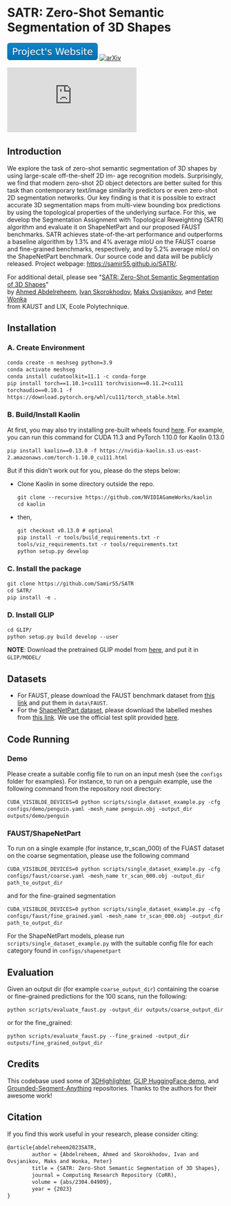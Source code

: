 # SATR: Zero-Shot Semantic Segmentation of 3D Shapes
[![Website Badge](https://raw.githubusercontent.com/referit3d/referit3d/eccv/images/project_website_badge.svg)](https://samir55.github.io/SATR/)
[![arXiv](https://img.shields.io/badge/arXiv-2304.04909-b31b1b.svg?style=plastic)](https://arxiv.org/abs/2304.04909)

<!-- <p align="center">
  <img src="https://samir55.github.io/SATR/images/teaser.jpg" width=80% height=80% >
</p> -->

<object data="https://samir55.github.io/SATR/images/teaser2-cropped.pdf" type="application/pdf" width="700px" height="700px">
    <embed src="https://samir55.github.io/SATR/images/teaser2-cropped.pdf">
        <!-- <p>This browser does not support PDFs. Please download the PDF to view it: <a href="https://samir55.github.io/SATR/images/teaser2-cropped">Download PDF</a>.</p> -->
    </embed>
</object>

## Introduction
We explore the task of zero-shot semantic segmentation of 3D shapes by using large-scale off-the-shelf 2D im- age recognition models. Surprisingly, we find that modern zero-shot 2D object detectors are better suited for this task than contemporary text/image similarity predictors or even zero-shot 2D segmentation networks. Our key finding is that it is possible to extract accurate 3D segmentation maps from multi-view bounding box predictions by using the topological properties of the underlying surface. For this, we develop the Segmentation Assignment with Topological Reweighting (SATR) algorithm and evaluate it on ShapeNetPart and our proposed FAUST benchmarks. SATR achieves state-of-the-art performance and outperforms a baseline algorithm by 1.3% and 4% average mIoU on the FAUST coarse and fine-grained benchmarks, respectively, and by 5.2% average mIoU on the ShapeNetPart benchmark. Our source code and data will be publicly released. Project webpage: https://samir55.github.io/SATR/.

For additional detail, please see "[SATR: Zero-Shot Semantic Segmentation of 3D Shapes](https://arxiv.org/abs/2304.04909)"  
by [Ahmed Abdelreheem](https://samir55.github.io/), [Ivan Skorokhodov](https://universome.github.io/),
[Maks Ovsjanikov](https://www.lix.polytechnique.fr/~maks/), and [Peter Wonka](https://peterwonka.net/)  
from KAUST and LIX, Ecole Polytechnique.

## Installation

### A. Create Environment
```shell
conda create -n meshseg python=3.9
conda activate meshseg
conda install cudatoolkit=11.1 -c conda-forge
pip install torch==1.10.1+cu111 torchvision==0.11.2+cu111 torchaudio==0.10.1 -f https://download.pytorch.org/whl/cu111/torch_stable.html
```

### B. Build/Install Kaolin
At first, you may also try installing pre-built wheels found [here](https://kaolin.readthedocs.io/en/latest/notes/installation.html). For example, you can run this command for CUDA 11.3 and PyTorch 1.10.0 for Kaolin 0.13.0

```shell
pip install kaolin==0.13.0 -f https://nvidia-kaolin.s3.us-east-2.amazonaws.com/torch-1.10.0_cu111.html
```

But if this didn't work out for you, please do the steps below:

- Clone Kaolin in some directory outside the repo.
  ```
  git clone --recursive https://github.com/NVIDIAGameWorks/kaolin
  cd kaolin
  ```
- then,

  ```
  git checkout v0.13.0 # optional
  pip install -r tools/build_requirements.txt -r tools/viz_requirements.txt -r tools/requirements.txt
  python setup.py develop
  ```

### C. Install the package
```shell
git clone https://github.com/Samir55/SATR
cd SATR/
pip install -e .
```

### D. Install GLIP
```shell
cd GLIP/
python setup.py build develop --user
```
**NOTE**: Download the pretrained GLIP model from [here](https://drive.google.com/drive/folders/1qcRTh3omFbiF76XnGOfOwkxm38nLgm3f?usp=sharing), and put it in ```GLIP/MODEL/```


## Datasets

- For FAUST, please download the FAUST benchmark dataset from [this link](https://drive.google.com/drive/folders/1T5reNd6GqRfQRyhw8lmhQwCVWLcCOZVN?usp=sharing) and put them in ``data\FAUST``. 
- For the [ShapeNetPart dataset](https://cs.stanford.edu/~ericyi/project_page/part_annotation/), please download the labelled meshes from [this link](http://people.cs.umass.edu/~kalo/papers/shapepfcn/index.html). We use the official test split provided [here](http://people.cs.umass.edu/~kalo/papers/shapepfcn/index.html).


## Code Running

### Demo
Please create a suitable config file to run on an input mesh (see the ``configs`` folder for examples). For instance, to run on a penguin example, use the following command from the repository root directory:

```shell
CUDA_VISIBLDE_DEVICES=0 python scripts/single_dataset_example.py -cfg configs/demo/penguin.yaml -mesh_name penguin.obj -output_dir outputs/demo/penguin
``` 

### FAUST/ShapeNetPart
To run on a single example (for instance, tr_scan_000) of the FUAST dataset on the coarse segmentation, please use the following command
```shell
CUDA_VISIBLDE_DEVICES=0 python scripts/single_dataset_example.py -cfg configs/faust/coarse.yaml -mesh_name tr_scan_000.obj -output_dir path_to_output_dir
``` 
and for the fine-grained segmentation
```shell
CUDA_VISIBLDE_DEVICES=0 python scripts/single_dataset_example.py -cfg configs/faust/fine_grained.yaml -mesh_name tr_scan_000.obj -output_dir path_to_output_dir
``` 

For the ShapeNetPart models, please run ``scripts/single_dataset_example.py`` with the suitable config file for each category found in ``configs/shapenetpart``

## Evaluation

Given an output dir (for example ``coarse_output_dir``) containing the coarse or fine-grained predictions for the 100 scans, run the following:
```shell
python scripts/evaluate_faust.py -output_dir outputs/coarse_output_dir
```
or for the fine_grained:

```shell
python scripts/evaluate_faust.py --fine_grained -output_dir outputs/fine_grained_output_dir
```

## Credits
This codebase used some of [3DHighlighter](https://github.com/threedle/3DHighlighter), [GLIP HuggingFace demo](https://huggingface.co/spaces/haotiz/glip-zeroshot-demo), and [Grounded-Segment-Anything](https://github.com/IDEA-Research/Grounded-Segment-Anything) repositories. Thanks to the authors for their awesome work!  

## Citation
If you find this work useful in your research, please consider citing:

```
@article{abdelreheem2023SATR,
        author = {Abdelreheem, Ahmed and Skorokhodov, Ivan and Ovsjanikov, Maks and Wonka, Peter}
        title = {SATR: Zero-Shot Semantic Segmentation of 3D Shapes},
        journal = Computing Research Repository (CoRR),
        volume = {abs/2304.04909},
        year = {2023}
}
      
```

